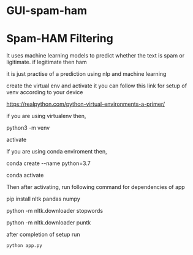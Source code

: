 # GUI-spam-ham
# Spam-HAM Filtering
It uses machine learning models to predict whether the text is spam or ligitimate. if legitimate then ham

it is just practise of a prediction using nlp and machine learning

create the virtual env and activate it
you can follow this link for setup of venv according to your device

https://realpython.com/python-virtual-environments-a-primer/

if you are using virtualenv then,

 python3 -m venv <virtual env name>

 activate  <virtual env name>
	
If you are using conda enviroment then,

 conda create --name <virtual env name> python=3.7

 conda activate <virtual env name>
	
Then after activating, run following command for dependencies of app

 pip install nltk pandas numpy 

 python -m nltk.downloader stopwords

 python -m nltk.downloader puntk
 
after completion of setup run

	python app.py

